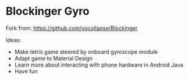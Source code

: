 # Blockinger Gyro

Fork from: https://github.com/vocollapse/Blockinger

Ideas: 
* Make tetris game steered by onboard gyroscope module
* Adapt game to Material Design
* Learn more about interacting with phone hardware in Android Java
* Have fun
